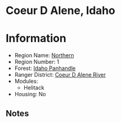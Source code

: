 
Coeur D Alene, Idaho
====================
  
# Information  
* Region Name: [Northern]()  
* Region Number: 1  
* Forest: [Idaho Panhandle](https://www.fs.usda.gov/ipnf/)  
* Ranger District: [Coeur D Alene River]()  
* Modules:  
  - Helitack  
* Housing: No  
  
## Notes

